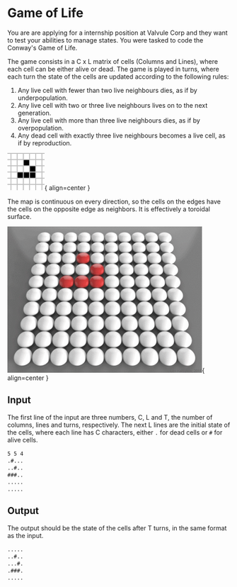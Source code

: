 # Game of Life

You are are applying for a internship position at Valvule Corp and they want to test your abilities to manage states. You were tasked to code the Conway's Game of Life.

The game consists in a C x L matrix of cells (Columns and Lines), where each cell can be either alive or dead. The game is played in turns, where each turn the state of the cells are updated according to the following rules:

1. Any live cell with fewer than two live neighbours dies, as if by underpopulation.
2. Any live cell with two or three live neighbours lives on to the next generation.
3. Any live cell with more than three live neighbours dies, as if by overpopulation.
4. Any dead cell with exactly three live neighbours becomes a live cell, as if by reproduction.

![glider](glider.gif){ align=center }

The map is continuous on every direction, so the cells on the edges have the cells on the opposite edge as neighbors. It is effectively a toroidal surface.

![toroidal](toroidal.gif){ align=center }

## Input

The first line of the input are three numbers, C, L and T, the number of columns, lines and turns, respectively. The next L lines are the initial state of the cells, where each line has C characters, either `.` for dead cells or `#` for alive cells.

```text
5 5 4
.#...
..#..
###..
.....
.....
```

## Output

The output should be the state of the cells after T turns, in the same format as the input.

```text
.....
..#..
...#.
.###.
.....
```
